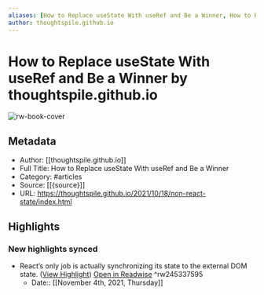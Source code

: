 ```yaml
---
aliases: [How to Replace useState With useRef and Be a Winner, How to Replace useState With useRef and Be a Winner]
author: thoughtspile.github.io
---
```

# How to Replace useState With useRef and Be a Winner by thoughtspile.github.io

![rw-book-cover](https://readwise-assets.s3.amazonaws.com/static/images/article2.74d541386bbf.png)

## Metadata
- Author: [[thoughtspile.github.io]]
- Full Title: How to Replace useState With useRef and Be a Winner
- Category: #articles
- Source: [[{source}]]
- URL: https://thoughtspile.github.io/2021/10/18/non-react-state/index.html

## Highlights
### New highlights synced
- React’s only job is actually synchronizing its state to the external DOM state. ([View Highlight](https://instapaper.com/read/1455596548/17896477)) [Open in Readwise](https://readwise.io/open/245337595) ^rw245337595
    - Date:: [[November 4th, 2021, Thursday]]
